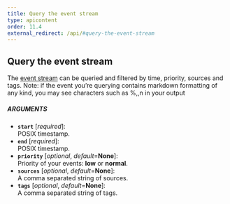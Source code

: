 ```yaml
---
title: Query the event stream
type: apicontent
order: 11.4
external_redirect: /api/#query-the-event-stream
---
```


## Query the event stream
The [event stream](/graphing/event_stream/) can be queried and filtered by time, priority, sources and tags.
Note: if the event you’re querying contains markdown formatting of any kind, you may see characters such as %,\,n in your output

##### ARGUMENTS
* **`start`** [*required*]:  
    POSIX timestamp.
* **`end`** [*required*]:  
    POSIX timestamp.
* **`priority`** [*optional*, *default*=**None**]:  
    Priority of your events: **low** or **normal**.
* **`sources`** [*optional*, *default*=**None**]:  
    A comma separated string of sources.
* **`tags`** [*optional*, *default*=**None**]:  
    A comma separated string of tags.